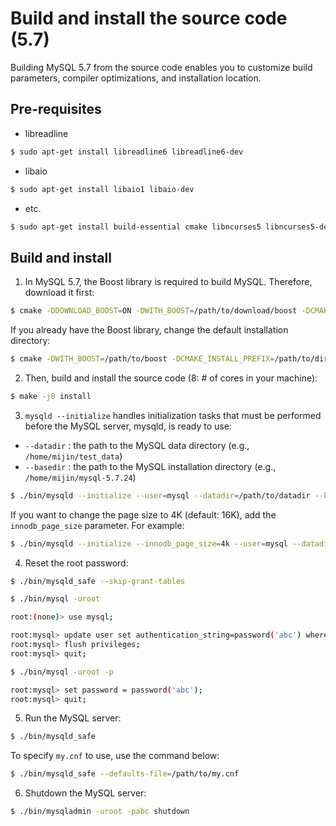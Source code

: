 # Build and install the source code (5.7)

Building MySQL 5.7 from the source code enables you to customize build parameters, compiler optimizations, and installation location.

## Pre-requisites

- libreadline

```bash
$ sudo apt-get install libreadline6 libreadline6-dev
```

- libaio

```bash
$ sudo apt-get install libaio1 libaio-dev
```

- etc.

```bash
$ sudo apt-get install build-essential cmake libncurses5 libncurses5-dev bison
```

## Build and install

1. In MySQL 5.7, the Boost library is required to build MySQL. Therefore, download it first:

```bash
$ cmake -DDOWNLOAD_BOOST=ON -DWITH_BOOST=/path/to/download/boost -DCMAKE_INSTALL_PREFIX=/path/to/dir
```

If you already have the Boost library, change the default installation directory:

```bash
$ cmake -DWITH_BOOST=/path/to/boost -DCMAKE_INSTALL_PREFIX=/path/to/dir
```

2. Then, build and install the source code (8: # of cores in your machine):

```bash
$ make -j8 install
```

3. `mysqld --initialize` handles initialization tasks that must be performed before the MySQL server, mysqld, is ready to use:

- `--datadir` : the path to the MySQL data directory (e.g., `/home/mijin/test_data`)
- `--basedir` : the path to the MySQL installation directory (e.g., `/home/mijin/mysql-5.7.24`)


```bash
$ ./bin/mysqld --initialize --user=mysql --datadir=/path/to/datadir --basedir=/path/to/basedir
```

If you want to change the page size to 4K (default: 16K), add the `innodb_page_size` parameter. For example:

```bash
$ ./bin/mysqld --initialize --innodb_page_size=4k --user=mysql --datadir=/path/to/datadir --basedir=/path/to/basedir
```

4. Reset the root password:

```bash
$ ./bin/mysqld_safe --skip-grant-tables

$ ./bin/mysql -uroot

root:(none)> use mysql;

root:mysql> update user set authentication_string=password('abc') where user='root';
root:mysql> flush privileges;
root:mysql> quit;

$ ./bin/mysql -uroot -p

root:mysql> set password = password('abc');
root:mysql> quit;
```

5. Run the MySQL server:

```bash
$ ./bin/mysqld_safe
```

To specify `my.cnf` to use, use the command below:

```bash
$ ./bin/mysqld_safe --defaults-file=/path/to/my.cnf
```

6. Shutdown the MySQL server:

```bash
$ ./bin/mysqladmin -uroot -pabc shutdown
```